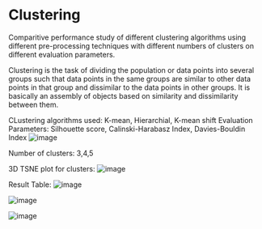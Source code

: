 # Clustering

Comparitive performance study of different clustering algorithms using different pre-processing techniques with different numbers of clusters on different evaluation parameters.

Clustering is the task of dividing the population or data points into several groups such that data points in the same groups are similar to other data points in that group and dissimilar to the data points in other groups. It is basically an assembly of objects based on similarity and dissimilarity between them.

CLustering algorithms used:  K-mean, Hierarchial, K-mean shift
Evaluation Parameters: Silhouette score, Calinski-Harabasz Index,  Davies-Bouldin Index
![image](https://github.com/RiyaRaizada/Clustering/assets/88757064/bd8bc3f3-070a-48c6-afe1-3f36095e0665)

Number of clusters: 3,4,5


3D TSNE plot for clusters:
![image](https://github.com/RiyaRaizada/Clustering/assets/88757064/a5f3d64d-420d-486d-8652-064c0d4beec0)

Result Table:
![image](https://github.com/RiyaRaizada/Clustering/assets/88757064/2589eb8c-fa5e-4ad7-b4d9-83602ad764b5)


![image](https://github.com/RiyaRaizada/Clustering/assets/88757064/7613af8b-677c-4480-b9ed-a37b9f47fd16)


![image](https://github.com/RiyaRaizada/Clustering/assets/88757064/965c512d-6d5e-4a33-bcc4-a92ce45a9099)
